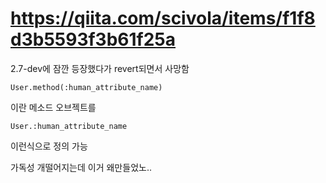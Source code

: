 # https://qiita.com/scivola/items/f1f8d3b5593f3b61f25a

2.7-dev에 잠깐 등장했다가 revert되면서 사망함

```
User.method(:human_attribute_name)
````
이란 메소드 오브젝트를 


```
User.:human_attribute_name
```

이런식으로 정의 가능

가독성 개떨어지는데 이거 왜만들었노..

